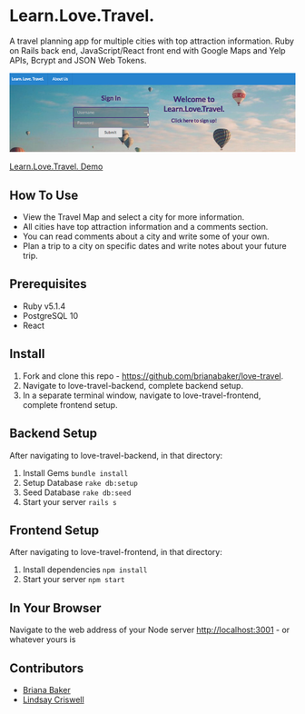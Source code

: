 # Learn.Love.Travel.
A travel planning app for multiple cities with top attraction information. Ruby on Rails back end, JavaScript/React front end with Google Maps and Yelp APIs, Bcrypt and JSON Web Tokens. 

![front-page-screencap](learn-love-travel-splash.png)

[Learn.Love.Travel. Demo](https://www.youtube.com/watch?v=tlp6Bd8HyX4)

## How To Use
* View the Travel Map and select a city for more information.
* All cities have top attraction information and a comments section.
* You can read comments about a city and write some of your own.
* Plan a trip to a city on specific dates and write notes about your future trip.

## Prerequisites

* Ruby v5.1.4
* PostgreSQL 10
* React

## Install
1. Fork and clone this repo - https://github.com/brianabaker/love-travel.
2. Navigate to love-travel-backend, complete backend setup.
3. In a separate terminal window, navigate to love-travel-frontend, complete frontend setup.

## Backend Setup
After navigating to love-travel-backend, in that directory: 
1. Install Gems `bundle install`
2. Setup Database `rake db:setup`
3. Seed Database `rake db:seed`
4. Start your server `rails s`

## Frontend Setup
After navigating to love-travel-frontend, in that directory: 
1. Install dependencies `npm install` 
2. Start your server `npm start` 

## In Your Browser 
Navigate to the web address of your Node server [http://localhost:3001](http://localhost:3001) - or whatever yours is

## Contributors 
* [Briana Baker](https://github.com/brianabaker)
* [Lindsay Criswell](https://github.com/lindsaycriswell)
